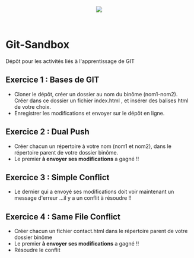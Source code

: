  <br/>
 <p align="center" width="300" height="300" >
  <img src="https://humancoders-formations.s3.amazonaws.com/uploads/course/logo/10/thumb_bigger_formation-git.png">
</p>
<br/>

# Git-Sandbox
Dépôt pour les activités liés à l'apprentissage de GIT

## Exercice 1 : Bases de GIT
 - Cloner le dépôt, créer un dossier au nom du binôme (nom1-nom2). Créer dans ce dossier un fichier index.html , et insérer des balises html de votre choix. 
 - Enregistrer les modifications et envoyer sur le dépôt en ligne.

## Exercice 2 : Dual Push
 - Créer chacun un répertoire à votre nom (nom1 et nom2), dans le répertoire parent de votre dossier binôme. 
 - Le premier <strong>à envoyer ses modifications</strong> a gagné !!

## Exercice 3 : Simple Conflict
 - Le dernier qui a envoyé ses modifications doit voir maintenant un message d'erreur ...il y a un conflit à résoudre !!

## Exercice 4 : Same File Conflict
 - Créer chacun un fichier contact.html dans le répertoire parent de votre dossier binôme 
 - Le premier <strong>à envoyer ses modifications</strong> a gagné !! 
 - Résoudre le conflit 
 

      
